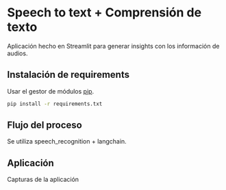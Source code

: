 

# Speech to text + Comprensión de texto

Aplicación hecho en Streamlit para generar insights con los información de audios.

## Instalación de requirements

Usar el gestor de módulos [pip](https://pip.pypa.io/en/stable/).

```bash
pip install -r requirements.txt
```

## Flujo del proceso

Se utiliza speech_recognition + langchain.



## Aplicación

Capturas de la aplicación